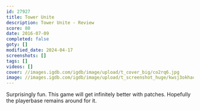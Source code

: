 ```yaml
---
id: 27927
title: Tower Unite
description: Tower Unite - Review
score: 80
date: 2016-07-09
completed: false
goty: []
modified_date: 2024-04-17
screenshots: []
tags: []
videos: []
cover: //images.igdb.com/igdb/image/upload/t_cover_big/co2rq6.jpg
image: //images.igdb.com/igdb/image/upload/t_screenshot_huge/kwsj3okhacfpho2x7jiu.jpg
---
```

Surprisingly fun. This game will get infinitely better with patches. Hopefully the playerbase remains around for it.